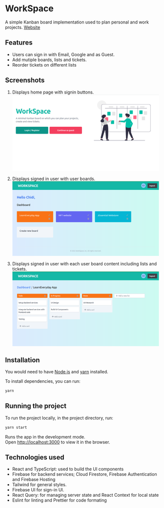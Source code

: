 # WorkSpace

A simple Kanban board implementation used to plan personal and work projects.
[Website](https://workspace-api-2810a.web.app)

## Features

- Users can sign in with Email, Google and as Guest.
- Add mutiple boards, lists and tickets.
- Reorder tickets on different lists

## Screenshots

1. Displays home page with signin buttons.
   ![home page with signin buttons](./screenshots/WS1.png)

2. Displays signed in user with user boards.
   ![signed in user with user boards](./screenshots/WS2.png)

3. Displays signed in user with each user board content including lists and tickets.
   ![each user board content including lists and tickets](./screenshots/WS3.png)

## Installation

You would need to have [Node.js](https://nodejs.org/en/) and [yarn](https://yarnpkg.com/) installed.

To install dependencies, you can run:

```bash
yarn
```

## Running the project

To run the project locally, in the project directory, run:

```bash
yarn start
```

Runs the app in the development mode.<br />
Open [http://localhost:3000](http://localhost:3000) to view it in the browser.

## Technologies used

- React and TypeScript: used to build the UI components
- Firebase for backend services; Cloud Firestore, Firebase Authentication and Firebase Hosting
- Tailwind for general styles.
- Firebase UI for sign-in UI.
- React Query: for managing server state and React Context for local state
- Eslint for linting and Prettier for code formating
